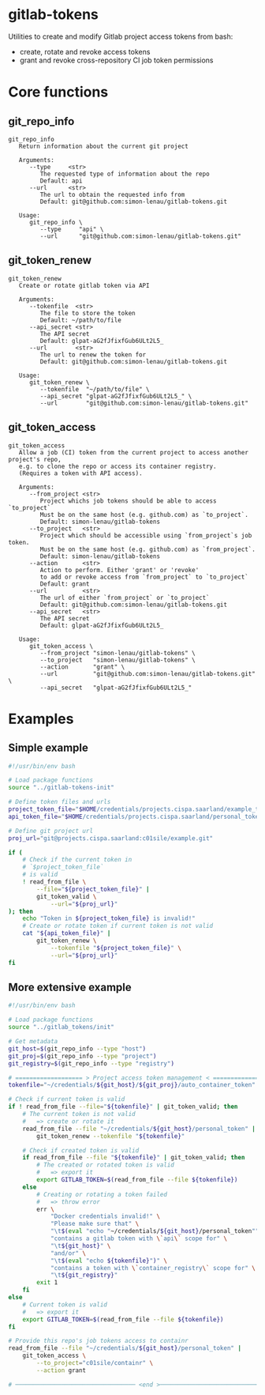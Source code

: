 # gitlab-tokens



Utilities to create and modify Gitlab project access tokens from bash:

- create, rotate and revoke access tokens
- grant and revoke cross-repository CI job token permissions

# Core functions

## git_repo_info
<pre class="r-output"><code>git_repo_info   
   Return information about the current git project

   Arguments:      
      --type     &lt;str&gt; 
         The requested type of information about the repo
         Default: api
      --url      &lt;str&gt; 
         The url to obtain the requested info from
         Default: git@github.com:simon-lenau/gitlab-tokens.git

   Usage:      
      git_repo_info \
         --type     "api" \
         --url      "git@github.com:simon-lenau/gitlab-tokens.git"
</code></pre>

## git_token_renew
<pre class="r-output"><code>git_token_renew   
   Create or rotate gitlab token via API

   Arguments:      
      --tokenfile  &lt;str&gt; 
         The file to store the token
         Default: ~/path/to/file
      --api_secret &lt;str&gt; 
         The API secret
         Default: glpat-aG2fJfixfGub6ULt2L5_
      --url        &lt;str&gt; 
         The url to renew the token for
         Default: git@github.com:simon-lenau/gitlab-tokens.git

   Usage:      
      git_token_renew \
         --tokenfile  "~/path/to/file" \
         --api_secret "glpat-aG2fJfixfGub6ULt2L5_" \
         --url        "git@github.com:simon-lenau/gitlab-tokens.git"
</code></pre>

## git_token_access
<pre class="r-output"><code>git_token_access   
   Allow a job (CI) token from the current project to access another project's repo,
   e.g. to clone the repo or access its container registry.
   (Requires a token with API access).

   Arguments:      
      --from_project &lt;str&gt; 
         Project whichs job tokens should be able to access `to_project`
         Must be on the same host (e.g. github.com) as `to_project`.
         Default: simon-lenau/gitlab-tokens
      --to_project   &lt;str&gt; 
         Project which should be accessible using `from_project`s job token.
         Must be on the same host (e.g. github.com) as `from_project`.
         Default: simon-lenau/gitlab-tokens
      --action       &lt;str&gt; 
         Action to perform. Either 'grant' or 'revoke'
         to add or revoke access from `from_project` to `to_project`
         Default: grant
      --url          &lt;str&gt; 
         The url of either `from_project` or `to_project`
         Default: git@github.com:simon-lenau/gitlab-tokens.git
      --api_secret   &lt;str&gt; 
         The API secret
         Default: glpat-aG2fJfixfGub6ULt2L5_

   Usage:      
      git_token_access \
         --from_project "simon-lenau/gitlab-tokens" \
         --to_project   "simon-lenau/gitlab-tokens" \
         --action       "grant" \
         --url          "git@github.com:simon-lenau/gitlab-tokens.git" \
         --api_secret   "glpat-aG2fJfixfGub6ULt2L5_"
</code></pre>

# Examples



## Simple example

```bash
#!/usr/bin/env bash

# Load package functions
source "../gitlab-tokens-init"

# Define token files and urls
project_token_file="$HOME/credentials/projects.cispa.saarland/example_token"
api_token_file="$HOME/credentials/projects.cispa.saarland/personal_token"

# Define git project url
proj_url="git@projects.cispa.saarland:c01sile/example.git"

if (
    # Check if the current token in
    # `$project_token_file`
    # is valid
    ! read_from_file \
        --file="${project_token_file}" |
        git_token_valid \
            --url="${proj_url}"
); then
    echo "Token in ${project_token_file} is invalid!"
    # Create or rotate token if current token is not valid
    cat "${api_token_file}" |
        git_token_renew \
            --tokenfile "${project_token_file}" \
            --url="${proj_url}"
fi

```

## More extensive example 

```bash
#!/usr/bin/env bash

# Load package functions
source "../gitlab_tokens/init"

# Get metadata
git_host=$(git_repo_info --type "host")
git_proj=$(git_repo_info --type "project")
git_registry=$(git_repo_info --type "registry")

# =================== > Project access token management < ==================== #
tokenfile="~/credentials/${git_host}/${git_proj}/auto_container_token"

# Check if current token is valid
if ! read_from_file --file="${tokenfile}" | git_token_valid; then
    # The current token is not valid
    #   => create or rotate it
    read_from_file --file "~/credentials/${git_host}/personal_token" |
        git_token_renew --tokenfile "${tokenfile}"

    # Check if created token is valid
    if read_from_file --file "${tokenfile}" | git_token_valid; then
        # The created or rotated token is valid
        #   => export it
        export GITLAB_TOKEN=$(read_from_file --file ${tokenfile})
    else
        # Creating or rotating a token failed
        #   => throw error
        err \
            "Docker credentials invalid!" \
            "Please make sure that" \
            "\t$(eval "echo "~/credentials/${git_host}/personal_token"")" \
            "contains a gitlab token with \`api\` scope for" \
            "\t${git_host}" \
            "and/or" \
            "\t$(eval "echo ${tokenfile}")" \
            "contains a token with \`container_registry\` scope for" \
            "\t${git_registry}"
        exit 1
    fi
else
    # Current token is valid
    #   => export it
    export GITLAB_TOKEN=$(read_from_file --file ${tokenfile})
fi

# Provide this repo's job tokens access to containr
read_from_file --file "~/credentials/${git_host}/personal_token" |
    git_token_access \
        --to_project="c01sile/containr" \
        --action grant

# ────────────────────────────────── <end >─────────────────────────────────── #

```
